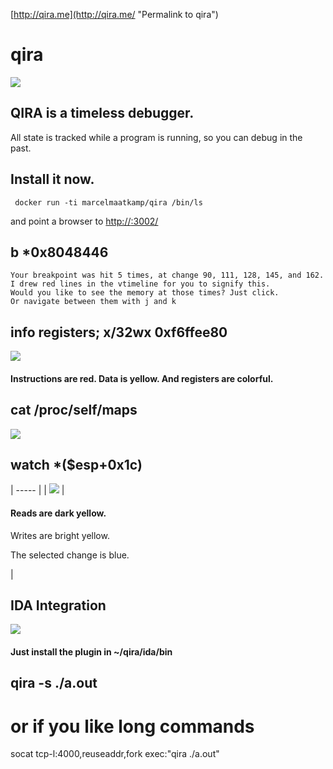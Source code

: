[http://qira.me](http://qira.me/ "Permalink to qira")

# qira
  
![][1]

## QIRA is a timeless debugger.

All state is tracked while a program is running, so you can debug in the past.

## Install it now.
```
 docker run -ti marcelmaatkamp/qira /bin/ls
```
and point a browser to [http://<ip>:3002/](http://<ip>:3002/ "qira")
## b *0x8048446

    Your breakpoint was hit 5 times, at change 90, 111, 128, 145, and 162.
    I drew red lines in the vtimeline for you to signify this.
    Would you like to see the memory at those times? Just click.
    Or navigate between them with j and k

## info registers; x/32wx 0xf6ffee80

![][2]

#### Instructions are red. Data is yellow. And registers are colorful.

## cat /proc/self/maps

![][3]

## watch *($esp+0x1c)

| ----- |
|  ![][4] |

####  Reads are dark yellow.

Writes are bright yellow.

The selected change is blue.

 |

## IDA Integration

![][5]

#### Just install the plugin in ~/qira/ida/bin

## qira -s ./a.out

# or if you like long commands  
socat tcp-l:4000,reuseaddr,fork exec:"qira ./a.out"

[1]: http://qira.me/img/first_splash.png
[2]: http://qira.me/img/hexdump.png
[3]: http://qira.me/img/haddrbar.png
[4]: http://qira.me/img/watch.png
[5]: http://qira.me/img/ida.png
  
